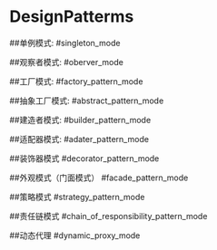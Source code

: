# DesignPatterms

##单例模式:
 #singleton_mode
 
##观察者模式:
#oberver_mode

##工厂模式:
#factory_pattern_mode

##抽象工厂模式:
#abstract_pattern_mode

##建造者模式:
#builder_pattern_mode

##适配器模式:
#adater_pattern_mode

##装饰器模式
#decorator_pattern_mode

##外观模式（门面模式）
#facade_pattern_mode

##策略模式
#strategy_pattern_mode

##责任链模式
#chain_of_responsibility_pattern_mode

##动态代理
#dynamic_proxy_mode
